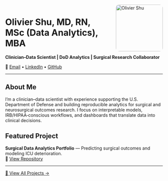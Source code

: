 <img src="assets/headshot.jpg" alt="Olivier Shu" width="150" style="float:right; margin-left:20px; border-radius:10px">

# Olivier Shu, MD, RN, MSc (Data Analytics), MBA
**Clinician–Data Scientist | DoD Analytics | Surgical Research Collaborator**

📧 [Email](mailto:olivier.shu@yourdomain.com) • [LinkedIn](#) • [GitHub](https://github.com/oliviershu)

---

## About Me
I’m a clinician–data scientist with experience supporting the U.S. Department of Defense and building reproducible analytics
for surgical and neurosurgical outcomes research. I focus on interpretable models, IRB/HIPAA‑conscious workflows,
and dashboards that translate data into clinical decisions.

## Featured Project
**Surgical Data Analytics Portfolio** — Predicting surgical outcomes and modeling ICU deterioration.  
🔗 [View Repository](https://github.com/oliviershu/surgical-data-analytics-portfolio)

---

[📂 View All Projects →](projects.md)